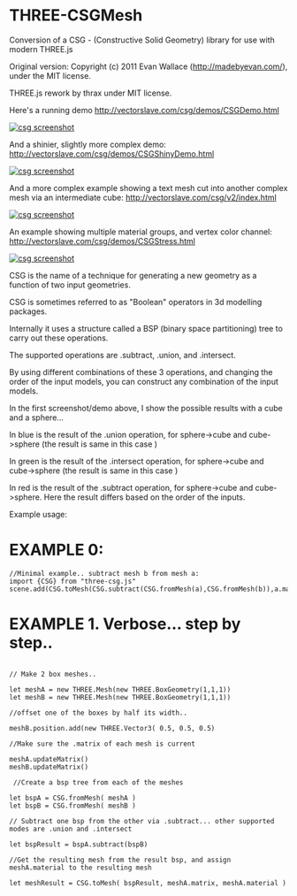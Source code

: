 # THREE-CSGMesh
Conversion of a CSG - (Constructive Solid Geometry) library for use with modern THREE.js


Original version: 
Copyright (c) 2011 Evan Wallace (http://madebyevan.com/), under the MIT license.

THREE.js rework by thrax under MIT license.

Here's a running demo
http://vectorslave.com/csg/demos/CSGDemo.html

[![csg screenshot](https://raw.githubusercontent.com/manthrax/THREE-CSGMesh/master/assets/CSGScreenshot.jpg)](#screenshot)

And a shinier, slightly more complex demo:
http://vectorslave.com/csg/demos/CSGShinyDemo.html

[![csg screenshot](https://raw.githubusercontent.com/manthrax/THREE-CSGMesh/master/assets/CSGShinyScreenshot.jpg)](#screenshot)

And a more complex example showing a text mesh cut into another complex mesh via an intermediate cube:
http://vectorslave.com/csg/v2/index.html

[![csg screenshot](https://raw.githubusercontent.com/manthrax/THREE-CSGMesh/master/assets/V2TestScreenshot.jpg)](#screenshot)

An example showing multiple material groups, and vertex color channel:
http://vectorslave.com/csg/demos/CSGStress.html

[![csg screenshot](https://raw.githubusercontent.com/manthrax/THREE-CSGMesh/master/assets/CGStressScreenshot.jpg)](#screenshot)

CSG is the name of a technique for generating a new geometry as a function of two input geometries.

CSG is sometimes referred to as "Boolean" operators in 3d modelling packages.

Internally it uses a structure called a BSP (binary space partitioning) tree to carry out these operations.

The supported operations are .subtract, .union, and .intersect.

By using different combinations of these 3 operations, and changing the order of the input models, you can construct any combination of the input models.

In the first screenshot/demo above, I show the possible results with a cube and a sphere...

In blue is the result of the .union operation, for  sphere->cube and cube->sphere (the result is same in this case )

In green is the result of the .intersect operation, for  sphere->cube and cube->sphere (the result is same in this case )

In red is the result of the .subtract operation, for  sphere->cube and cube->sphere. Here the result differs based on the order of the inputs.

Example usage:


# EXAMPLE 0:
```
//Minimal example.. subtract mesh b from mesh a:
import {CSG} from "three-csg.js"
scene.add(CSG.toMesh(CSG.subtract(CSG.fromMesh(a),CSG.fromMesh(b)),a.material))
```

# EXAMPLE 1. Verbose... step by step..
```

// Make 2 box meshes.. 

let meshA = new THREE.Mesh(new THREE.BoxGeometry(1,1,1))
let meshB = new THREE.Mesh(new THREE.BoxGeometry(1,1,1))

//offset one of the boxes by half its width..

meshB.position.add(new THREE.Vector3( 0.5, 0.5, 0.5)

//Make sure the .matrix of each mesh is current

meshA.updateMatrix()
meshB.updateMatrix()

 //Create a bsp tree from each of the meshes
 
let bspA = CSG.fromMesh( meshA )                        
let bspB = CSG.fromMesh( meshB )

// Subtract one bsp from the other via .subtract... other supported modes are .union and .intersect
 
let bspResult = bspA.subtract(bspB)

//Get the resulting mesh from the result bsp, and assign meshA.material to the resulting mesh

let meshResult = CSG.toMesh( bspResult, meshA.matrix, meshA.material )

```



